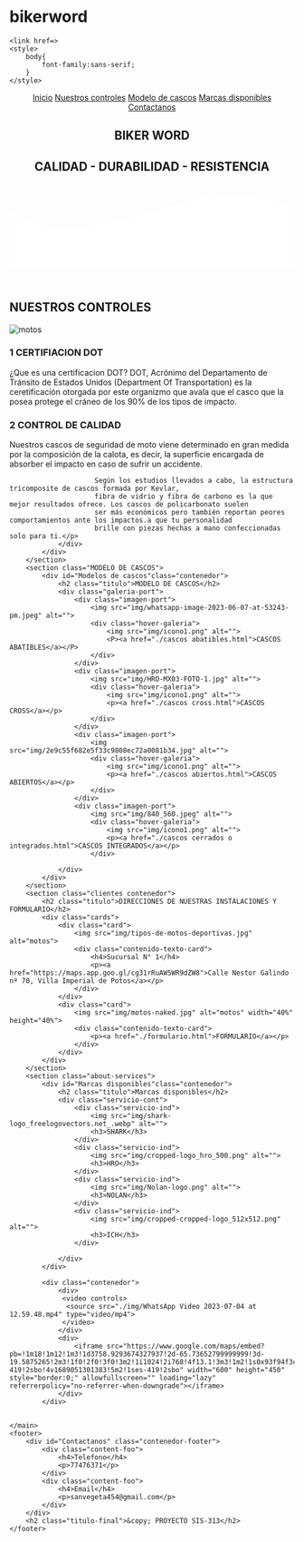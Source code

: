 # bikerword
<!DOCTYPE html>
<html lang="es">

<head>
    <meta charset="UTF-8">
    <meta name="viewport" content="width=device-width, initial-scale=1.0">
    <meta http-equiv="X-UA-Compatible" content="ie=edge">
    <title>biker word</title>
    <link rel="shortcut icon" href="Pink elegant Initial M Letter Typography Feminine logo.png" type="image/x-icon" width="20px">
    <link rel="stylesheet" href="./proyecto.css">

    <link href=> 
    <style>
        body{
            font-family:sans-serif;
        }
    </style>
</head>

<body>
    <header>
        <nav>
            <a href="#">Inicio</a>
            <a href="#Nuestros controles">Nuestros controles</a>
            <a href="#Modelos de cascos">Modelo de cascos</a>
            <a href="#Marcas disponibles">Marcas disponibles</a>
            <a href="#Contactanos">Contactanos</a>
        </nav>
        <section class="textos-header">
            <h1>BIKER WORD</h1>
            <h2>CALIDAD - DURABILIDAD - RESISTENCIA</h2>
        </section>
        <div class="wave" style="height: 150px; overflow: hidden;"><svg viewBox="0 0 500 150" preserveAspectRatio="none"
                style="height: 100%; width: 100%;">
                <path d="M0.00,49.98 C150.00,150.00 349.20,-50.00 500.00,49.98 L500.00,150.00 L0.00,150.00 Z"
                    style="stroke: none; fill: #fff;"></path>
            </svg></div>
    </header>
    <main>
        <section class="contenedor sobre-nosotros">
            <h2 class="titulo">NUESTROS CONTROLES</h2>
            <div id="Nuestros controles"class="contenedor-sobre-nosotros">
                <img src="img/¡Moto-regalo-Las-8-mejores-motos-para-regalar-Vanessa-LoretoPor-Vanessa-Loretodiciembre-9-2022No-hay-comentarios6-Mins-de-Lectura (1).webp" alt="motos" class="imagen-about-us">
                <div class="contenido-textos">
                    <h3><span>1</span> CERTIFIACION DOT</h3>
                    <p>¿Que es una certificacion DOT?
                        DOT, Acrónimo del Departamento de Tránsito de Estados Unidos (Department Of Transportation) 
                        es la ceretificación otorgada por este organizmo que avala que el casco que la posea protege el 
                        cráneo de los 90% de los tipos de impacto. </p>
                    <h3><span>2</span> CONTROL DE CALIDAD</h3>
                    <p>Nuestros cascos de seguridad de moto viene determinado en gran medida por la composición de la calota, es decir,
                         la superficie encargada de absorber el impacto en caso de sufrir un accidente.

                         Según los estudios llevados a cabo, la estructura tricomposite de cascos formada por Kevlar, 
                         fibra de vidrio y fibra de carbono es la que mejor resultados ofrece. Los cascos de policarbonato suelen 
                         ser más económicos pero también reportan peores comportamientos ante los impactos.a que tu personalidad 
                         brille con piezas hechas a mano confeccionadas solo para ti.</p>
                </div>
            </div>
        </section>
        <section class="MODELO DE CASCOS">
            <div id="Modelos de cascos"class="contenedor">
                <h2 class="titulo">MODELO DE CASCOS</h2>
                <div class="galeria-port">
                    <div class="imagen-port">
                        <img src="img/whatsapp-image-2023-06-07-at-53243-pm.jpeg" alt="">
                        <div class="hover-galeria">
                            <img src="img/icono1.png" alt="">
                            <P><a href="./cascos abatibles.html">CASCOS ABATIBLES</a></P>
                        </div>
                    </div>
                    <div class="imagen-port">
                        <img src="img/HRO-MX03-FOTO-1.jpg" alt="">
                        <div class="hover-galeria">
                            <img src="img/icono1.png" alt="">
                            <p><a href="./cascos cross.html">CASCOS CROSS</a></p>
                        </div>
                    </div>
                    <div class="imagen-port">
                        <img src="img/2e9c55f682e5f33c9808ec72a0081b34.jpg" alt="">
                        <div class="hover-galeria">
                            <img src="img/icono1.png" alt="">
                            <p><a href="./cascos abiertos.html">CASCOS ABIERTOS</a></p>
                        </div>
                    </div>
                    <div class="imagen-port">
                        <img src="img/840_560.jpeg" alt="">
                        <div class="hover-galeria">
                            <img src="img/icono1.png" alt="">
                            <p><a href="./cascos cerrados o integrados.html">CASCOS INTEGRADOS</a></p>
                        </div>
                    
                </div>
            </div>
        </section>
        <section class="clientes contenedor">
            <h2 class="titulo">DIRECCIONES DE NUESTRAS INSTALACIONES Y FORMULARIO</h2>
            <div class="cards">
                <div class="card">
                    <img src="img/tipos-de-motos-deportivas.jpg" alt="motos">
                    <div class="contenido-texto-card">
                        <h4>Sucursal N° 1</h4>
                        <p><a href="https://maps.app.goo.gl/cg31rRuAW5WR9dZW8">Calle Nestor Galindo nº 70, Villa Imperial de Potos</a></p>
                    </div>
                </div>
                <div class="card">
                    <img src="img/motos-naked.jpg" alt="motos" width="40%" height="40%">
                    <div class="contenido-texto-card">
                        <p><a href="./formulario.html">FORMULARIO</a></p>
                    </div>
                </div>
            </div>
        </section>
        <section class="about-services">
            <div id="Marcas disponibles"class="contenedor">
                <h2 class="titulo">Marcas disponibles</h2>
                <div class="servicio-cont">
                    <div class="servicio-ind">
                        <img src="img/shark-logo_freelogovectors.net_.webp" alt="">
                        <h3>SHARK</h3>
                    </div>
                    <div class="servicio-ind">
                        <img src="img/cropped-logo_hro_500.png" alt="">
                        <h3>HRO</h3>
                    </div>
                    <div class="servicio-ind">
                        <img src="img/Nolan-logo.png" alt="">
                        <h3>NOLAN</h3>
                    </div>
                    <div class="servicio-ind">
                        <img src="img/cropped-cropped-logo_512x512.png" alt="">
                        <h3>ICH</h3>
                    </div>
                    
                </div>
            </div>
    
            <div class="contenedor">
                <div>
                 <video controls>
                  <source src="./img/WhatsApp Video 2023-07-04 at 12.59.48.mp4" type="video/mp4">
                 </video>
                </div>
                <div>
                    <iframe src="https://www.google.com/maps/embed?pb=!1m18!1m12!1m3!1d3758.9293674327937!2d-65.73652799999999!3d-19.5875265!2m3!1f0!2f0!3f0!3m2!1i1024!2i768!4f13.1!3m3!1m2!1s0x93f94f3cc6b5201f%3A0xcfbc71253be37e8e!2sSERVISIO%20T%C3%89CNICO%20AUTOMOTR%C3%8DZ%20%22RA.M%22!5e0!3m2!1ses-419!2sbo!4v1689051301383!5m2!1ses-419!2sbo" width="600" height="450" style="border:0;" allowfullscreen="" loading="lazy" referrerpolicy="no-referrer-when-downgrade"></iframe>
                </div>
            </div>
            
     
    </main>
    <footer>
        <div id="Contactanos" class="contenedor-footer">
            <div class="content-foo">
                <h4>Telefono</h4>
                <p>77476371</p>
            </div>
            <div class="content-foo">
                <h4>Email</h4>
                <p>sanvegeta454@gmail.com</p>
            </div>
        </div>
        <h2 class="titulo-final">&copy; PROYECTO SIS-313</h2>
    </footer>
</body>

</html>
